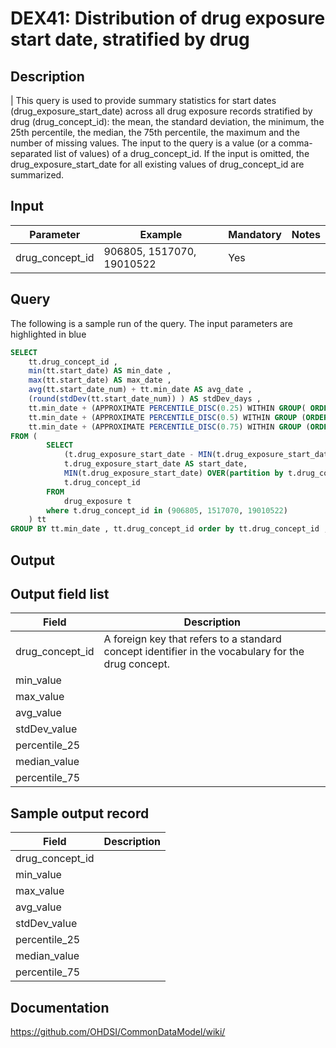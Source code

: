 # DEX41: Distribution of drug exposure start date, stratified by drug

## Description
| This query is used to provide summary statistics for start dates (drug_exposure_start_date) across all drug exposure records stratified by drug (drug_concept_id): the mean, the standard deviation, the minimum, the 25th percentile, the median, the 75th percentile, the maximum and the number of missing values. The input to the query is a value (or a comma-separated list of values) of a drug_concept_id. If the input is omitted, the drug_exposure_start_date for all existing values of drug_concept_id are summarized.

## Input

|  Parameter |  Example |  Mandatory |  Notes | 
| --- | --- | --- | --- |
| drug_concept_id | 906805, 1517070, 19010522 | Yes |   

## Query
The following is a sample run of the query. The input parameters are highlighted in  blue

```sql
SELECT 
    tt.drug_concept_id , 
    min(tt.start_date) AS min_date , 
    max(tt.start_date) AS max_date , 
    avg(tt.start_date_num) + tt.min_date AS avg_date , 
    (round(stdDev(tt.start_date_num)) ) AS stdDev_days , 
    tt.min_date + (APPROXIMATE PERCENTILE_DISC(0.25) WITHIN GROUP( ORDER BY tt.start_date_num ) ) AS percentile_25_date , 
    tt.min_date + (APPROXIMATE PERCENTILE_DISC(0.5) WITHIN GROUP (ORDER BY tt.start_date_num ) ) AS median_date , 
    tt.min_date + (APPROXIMATE PERCENTILE_DISC(0.75) WITHIN GROUP (ORDER BY tt.start_date_num ) ) AS percential_75_date 
FROM ( 
        SELECT 
            (t.drug_exposure_start_date - MIN(t.drug_exposure_start_date) OVER(partition by t.drug_concept_id)) AS start_date_num, 
            t.drug_exposure_start_date AS start_date,
            MIN(t.drug_exposure_start_date) OVER(partition by t.drug_concept_id) min_date,
            t.drug_concept_id 
        FROM 
            drug_exposure t 
        where t.drug_concept_id in (906805, 1517070, 19010522) 
    ) tt 
GROUP BY tt.min_date , tt.drug_concept_id order by tt.drug_concept_id ;
```

## Output

## Output field list

|  Field |  Description |
| --- | --- | 
| drug_concept_id | A foreign key that refers to a standard concept identifier in the vocabulary for the drug concept. |
| min_value |   |
| max_value |   |
| avg_value |   |
| stdDev_value |   |
| percentile_25 |   |
| median_value |   |
| percentile_75 |   |


## Sample output record

|  Field |  Description |
| --- | --- | 
| drug_concept_id |   |
| min_value |   |
| max_value |   |
| avg_value |   |
| stdDev_value |   |
| percentile_25 |   |
| median_value |   |
| percentile_75 |   |


## Documentation
https://github.com/OHDSI/CommonDataModel/wiki/
